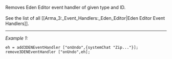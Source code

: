 Removes Eden Editor event handler of given type and ID.
<br><br>
See the list of all [[Arma_3:_Event_Handlers:_Eden_Editor|Eden Editor Event Handlers]].


---
*Example 1:*
```sqf
eh = add3DENEventHandler ["onUndo",{systemChat "Zip..."}];
remove3DENEventHandler ["onUndo",eh];
```